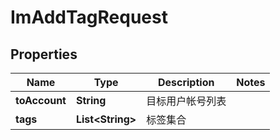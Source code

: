 

# ImAddTagRequest


## Properties

| Name | Type | Description | Notes |
|------------ | ------------- | ------------- | -------------|
|**toAccount** | **String** | 目标用户帐号列表 |  |
|**tags** | **List&lt;String&gt;** | 标签集合 |  |



